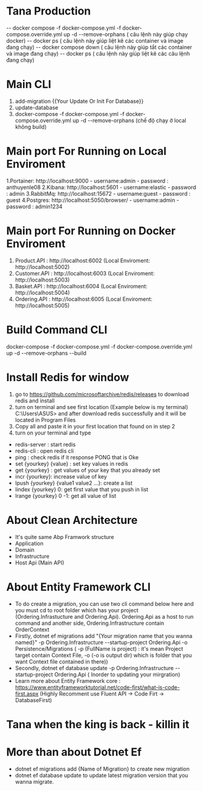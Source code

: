 ﻿# Tana Production
-- docker compose -f docker-compose.yml -f docker-compose.override.yml up -d --remove-orphans
( câu lệnh này giúp chạy docker)
-- docker ps
( câu lệnh này giúp liệt kê các container và image đang chạy)
-- docker compose down
( câu lệnh này giúp tắt  các container và image đang chạy)
-- docker ps ( câu lệnh này giúp liệt kê các câu lệnh đang chạy)

# Main CLI
1. add-migration {{Your Update Or Init For Database}}
2. update-database 
3. docker-compose -f docker-compose.yml -f docker-compose.override.yml up -d --remove-orphans (chế độ chạy ở local không build)

# Main port For Running on Local Enviroment
1.Portainer: http://localhost:9000 - username:admin - password : anthuyenle08
2.Kibana: http://localhost:5601 - username:elastic - password : admin
3.RabbitMq: http://localhost:15672 - username:guest - password : guest
4.Postgres: http://localhost:5050/browser/ - username:admin - password : admin1234

# Main port For Running on Docker Enviroment
1. Product.API : http://localhost:6002 (Local Enviroment: http://localhost:5002)
2. Customer.API : http://localhost:6003 (Local Enviroment: http://localhost:5003)
3. Basket.API : http://localhost:6004 (Local Enviroment: http://localhost:5004)
4. Ordering.API : http://localhost:6005 (Local Enviroment: http://localhost:5005)

# Build Command CLI
docker-compose -f docker-compose.yml -f docker-compose.override.yml up -d --remove-orphans --build

# Install Redis for window
1. go to https://github.com/microsoftarchive/redis/releases to download redis and install
2. turn on terminal and see first location (Example below is my terminal)
C:\Users\ASUS>
and after download redis successfully and it will be located in Program Files
3. Copy all and paste it in your first location that found on in step 2
4. turn on your terminal and type
+ redis-server : start redis
+ redis-cli : open redis cli
+ ping : check redis if it response PONG that is Oke
+ set {yourkey} {value} : set key values in redis
+ get {yourkey} : get values of your key that you already set
+ incr {yourkey}: increase value of key
+ lpush {yourkey} {value1 value2 ...}: create a list 
+ lindex {yourkey} 0: get first value that you push in list
+ lrange {yourkey} 0 -1: get all value of list

# About Clean Architecture
- It's quite same Abp Framwork structure 
- Application 
- Domain 
- Infrastructure 
- Host Api (Main API) 

# About Entity Framework CLI
- To do create a migration, you can use two cli command below here and you must cd to root folder which has your project (Ordering.Infrastucture and Ordering.Api). Ordering.Api as a host to run command and another side, Ordering.Infrastructure contain OrderContext
- Firstly, dotnet ef migrations add "{Your migration name that you wanna named}" -p Ordering.Infrastructure --startup-project Ordering.Api -o Persistence/Migrations ( -p (FullName is project) : it's mean Project target contain Context File, -o (-o is output dir) which is folder that you want Context file contained in there))
- Secondly, dotnet ef database update -p Ordering.Infrastructure --startup-project Ordering.Api ( Inorder to updating your mirgration)
- Learn more about Entity Framework core : https://www.entityframeworktutorial.net/code-first/what-is-code-first.aspx (Highly Recomment use Fluent API -> Code Firt -> DatabaseFirst)
# Tana when the king is back - killin it

# More than about Dotnet Ef
- dotnet ef migrations add {Name of Migration} to create new migration
- dotnet ef database update to update latest migration version that you wanna migrate.
